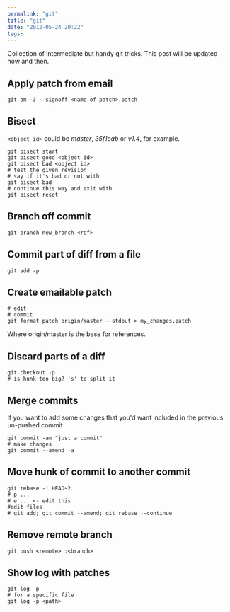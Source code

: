 ```yaml
---
permalink: "git"
title: "git"
date: "2012-05-24 20:22"
tags: 
---
```

Collection of intermediate but handy git tricks. This post will be updated now and then.

## Apply patch from email

```shell
git am -3 --signoff <name of patch>.patch
```

## Bisect

`<object id>` could be *master*, *35f1cab* or *v1.4*, for example.

```shell
git bisect start
git bisect good <object id>
git bisect bad <object id>
# test the given revision
# say if it's bad or not with
git bisect bad
# continue this way and exit with
git bisect reset
```

## Branch off commit

```shell
git branch new_branch <ref>
```


## Commit part of diff from a file

```shell
git add -p
```

## Create emailable patch

```shell
# edit
# commit
git format patch origin/master --stdout > my_changes.patch
```

Where origin/master is the base for references.

## Discard parts of a diff

```shell
git checkout -p
# is hunk too big? 's' to split it
```

## Merge commits

If you want to add some changes that you'd want included in the previous un-pushed commit

```shell
git commit -am "just a commit"
# make changes
git commit --amend -a
```

## Move hunk of commit to another commit

```shell
git rebase -i HEAD~2
# p ...
# e ... <- edit this
#edit files
# git add; git commit --amend; git rebase --continue
```

## Remove remote branch

```shell
git push <remote> :<branch>
```

## Show log with patches

```shell
git log -p
# for a specific file
git log -p <path>
```
